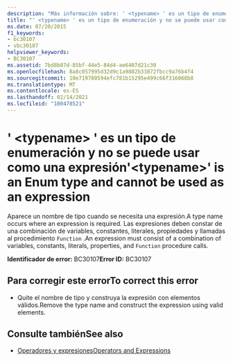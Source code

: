 ```yaml
---
description: "Más información sobre: ' <typename> ' es un tipo de enumeración y no se puede usar como una expresión"
title: "' <typename> ' es un tipo de enumeración y no se puede usar como una expresión"
ms.date: 07/20/2015
f1_keywords:
- bc30107
- vbc30107
helpviewer_keywords:
- BC30107
ms.assetid: 7bd8b87d-85bf-44e5-84d4-ae6407d21c30
ms.openlocfilehash: 8a8c057995d32d9c1a9882b33872fbcc9a76b4f4
ms.sourcegitcommit: 10e719780594efc781b15295e499c66f316068b8
ms.translationtype: MT
ms.contentlocale: es-ES
ms.lasthandoff: 02/14/2021
ms.locfileid: "100478521"
---
```

# <a name="typename-is-an-enum-type-and-cannot-be-used-as-an-expression"></a><span data-ttu-id="06264-103">' \<typename> ' es un tipo de enumeración y no se puede usar como una expresión</span><span class="sxs-lookup"><span data-stu-id="06264-103">'\<typename>' is an Enum type and cannot be used as an expression</span></span>

<span data-ttu-id="06264-104">Aparece un nombre de tipo cuando se necesita una expresión.</span><span class="sxs-lookup"><span data-stu-id="06264-104">A type name occurs where an expression is required.</span></span> <span data-ttu-id="06264-105">Las expresiones deben constar de una combinación de variables, constantes, literales, propiedades y llamadas al procedimiento `Function` .</span><span class="sxs-lookup"><span data-stu-id="06264-105">An expression must consist of a combination of variables, constants, literals, properties, and `Function` procedure calls.</span></span>  
  
 <span data-ttu-id="06264-106">**Identificador de error:** BC30107</span><span class="sxs-lookup"><span data-stu-id="06264-106">**Error ID:** BC30107</span></span>  
  
## <a name="to-correct-this-error"></a><span data-ttu-id="06264-107">Para corregir este error</span><span class="sxs-lookup"><span data-stu-id="06264-107">To correct this error</span></span>  
  
- <span data-ttu-id="06264-108">Quite el nombre de tipo y construya la expresión con elementos válidos.</span><span class="sxs-lookup"><span data-stu-id="06264-108">Remove the type name and construct the expression using valid elements.</span></span>  
  
## <a name="see-also"></a><span data-ttu-id="06264-109">Consulte también</span><span class="sxs-lookup"><span data-stu-id="06264-109">See also</span></span>

- [<span data-ttu-id="06264-110">Operadores y expresiones</span><span class="sxs-lookup"><span data-stu-id="06264-110">Operators and Expressions</span></span>](../programming-guide/language-features/operators-and-expressions/index.md)
